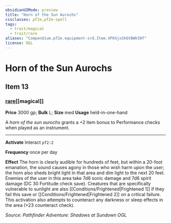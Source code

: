 ```yaml
---
obsidianUIMode: preview
title: "Horn of the Sun Aurochs"
cssclasses: pf2e,pf2e-spell
tags:
  - trait/magical
  - trait/rare
aliases: "Compendium.pf2e.equipment-srd.Item.XPkhjxSh6tBWk50f"
license: OGL
---
```

# Horn of the Sun Aurochs
## Item 13
### [rare](rare "Rare Rarity Trait")[[magical]]


**Price** 3000 gp; 
**Bulk** L; **Size** med
**Usage** held-in-one-hand

A _horn of the sun aurochs_ grants a +2 item bonus to Performance checks when played as an instrument.

* * *

**Activate** Interact `pf2:2`

**Frequency** once per day

**Effect** The horn is clearly audible for hundreds of feet, but within a 20-foot emanation, the sound causes agony in those who wish harm upon the user; the horn also sheds bright light in that area and dim light to the next 20 feet. Enemies of the user in this area take 7d6 sonic damage and 7d6 spirit damage (DC 30 Fortitude check save). Creatures that are specifically vulnerable to sunlight are also [[Conditions/Frightened|Frightened 1]] if they fail this save or [[Conditions/Frightened|Frightened 2]] on a critical failure. This activation also attempts to counteract any darkness or sleep effects in the area (+23 counteract check).

*Source: Pathfinder Adventure: Shadows at Sundown*
*OGL*